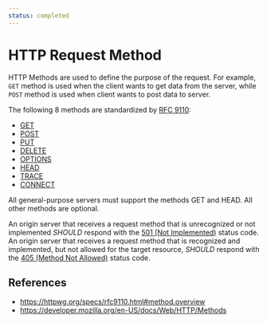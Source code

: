 ```yaml
---
status: completed
---
```


# HTTP Request Method

HTTP Methods are used to define the purpose of the request. For example, `GET` method is used when the client wants to get data from the server, while `POST` method is used when client wants to post data to server.

The following 8 methods are standardized by [RFC 9110](/ietf/rfc/9110):

- [GET](/http/methods/get)
- [POST](/http/methods/post)
- [PUT](/http/methods/put)
- [DELETE](/http/methods/delete)
- [OPTIONS](/http/methods/options)
- [HEAD](/http/methods/head)
- [TRACE](/http/methods/trace)
- [CONNECT](/http/methods/connect)

All general-purpose servers must support the methods GET and HEAD. All other methods are optional.

An origin server that receives a request method that is unrecognized or not implemented _SHOULD_ respond with the [501 (Not Implemented)](/http/status/501) status code. An origin server that receives a request method that is recognized and implemented, but not allowed for the target resource, _SHOULD_ respond with the [405 (Method Not Allowed)](/http/status/405) status code.

## References

- https://httpwg.org/specs/rfc9110.html#method.overview
- https://developer.mozilla.org/en-US/docs/Web/HTTP/Methods
